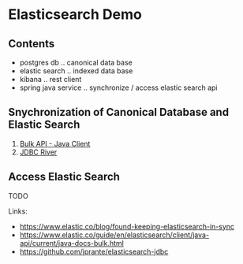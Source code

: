 # Elasticsearch Demo

## Contents
* postgres db ..  canonical data base
* elastic search .. indexed data base
* kibana .. rest client 
* spring java service .. synchronize / access elastic search api

## Snychronization of Canonical Database and Elastic Search
1. [Bulk API - Java Client](https://www.elastic.co/guide/en/elasticsearch/client/java-api/current/java-docs-bulk.html)
2. [JDBC River](https://github.com/jprante/elasticsearch-jdbc)

## Access Elastic Search
TODO

Links:
* https://www.elastic.co/blog/found-keeping-elasticsearch-in-sync
* https://www.elastic.co/guide/en/elasticsearch/client/java-api/current/java-docs-bulk.html
* https://github.com/jprante/elasticsearch-jdbc
